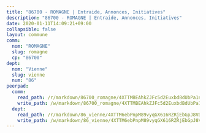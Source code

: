 ```yaml
---
title: "86700 - ROMAGNE | Entraide, Annonces, Initiatives"
description: "86700 - ROMAGNE | Entraide, Annonces, Initiatives"
date: 2020-01-11T14:09:21+09:00
collapsible: false
layout: commune
comm:
  nom: "ROMAGNE"
  slug: romagne
  cp: "86700"
dept:
  nom: "Vienne"
  slug: vienne
  num: "86"
peerpad:
  comm:
    read_path: /r/markdown/86700_romagne/4XTTMBEAhkZJFc5d2EuxbdBdUbPa1n1R7bNRMBAjDFTvGkQty
    write_path: /w/markdown/86700_romagne/4XTTMBEAhkZJFc5d2EuxbdBdUbPa1n1R7bNRMBAjDFTvGkQty-K3TgUpbwUZmkVnfbXwqrhy8dycjcCxN9zd59gd5AvnP5QVjivWHzngPJQY7jgL7maxVaaXNa1Gtx9fBapEWxqKnbvLWN8Ntbi6ACmoT55co58CpHcfsZTzrEr9w3kZi42YR9Ry9T
  dept:
    read_path: /r/markdown/86_vienne/4XTTM6ebPnpM89vyqGX616RZRjEbGpJ8VDNVdSCrMHCb86ALN
    write_path: /w/markdown/86_vienne/4XTTM6ebPnpM89vyqGX616RZRjEbGpJ8VDNVdSCrMHCb86ALN-K3TgUEmU2PzobkNvYrNtR4DXtgm1qYeknzdEZmszmUFpRSMDjV62q8xZv1nUQEJqGnnT9H399N9TnzZMyT3rgAM3pHPbqGxVD33vWNzCSkbf2kxHwBfenpixiJuwbWaCBERwmNeA
---
```



